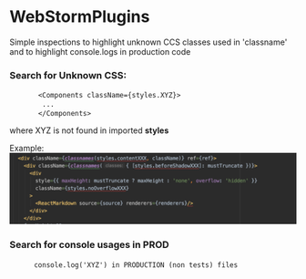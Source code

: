 # WebStormPlugins
Simple inspections to highlight unknown CCS classes used in 'classname' and to highlight console.logs in production code

### Search for Unknown CSS:

```
       <Components className={styles.XYZ}>
        ...
       </Components>
```
 where XYZ is not found in imported **styles**
 
 Example:
 ![alt text](doc/UnknownClassname.png "Sample 1")

 

### Search for console usages in PROD
  
```
      console.log('XYZ') in PRODUCTION (non tests) files
```
